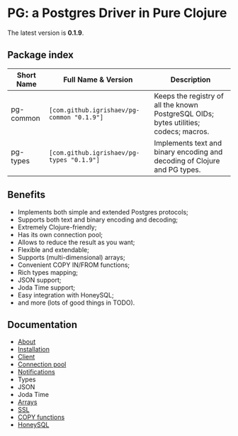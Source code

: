 # PG: a Postgres Driver in Pure Clojure

The latest version is **0.1.9**.

## Package index

| Short Name | Full Name & Version                        | Description                                                                           |
|------------|--------------------------------------------|---------------------------------------------------------------------------------------|
| pg-common  | `[com.github.igrishaev/pg-common "0.1.9"]` | Keeps the registry of all the known PostgreSQL OIDs; bytes utilities; codecs; macros. |
| pg-types   | `[com.github.igrishaev/pg-types "0.1.9"]`  | Implements text and binary encoding and decoding of Clojure and PG types.             |

## Benefits

- Implements both simple and extended Postgres protocols;
- Supports both text and binary encoding and decoding;
- Extremely Clojure-friendly;
- Has its own connection pool;
- Allows to reduce the result as you want;
- Flexible and extendable;
- Supports (multi-dimensional) arrays;
- Convenient COPY IN/FROM functions;
- Rich types mapping;
- JSON support;
- Joda Time support;
- Easy integration with HoneySQL;
- and more (lots of good things in TODO).

## Documentation

- [About](doc/000-about.md)
- [Installation](doc/010-installation.md)
- [Client](doc/020-client.md)
- [Connection pool](doc/030-pool.md)
- [Notifications](doc/025-notifications.md)
- Types
- JSON
- Joda Time
- [Arrays](doc/070-arrays.md)
- [SSL](doc/080-ssl.md)
- [COPY functions](doc/090-copy.md)
- [HoneySQL](doc/100-honey.md)
